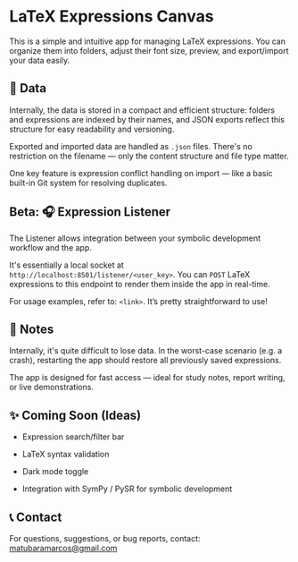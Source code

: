 # LaTeX Expressions Canvas

This is a simple and intuitive app for managing LaTeX expressions. You can organize them into folders, adjust their font size, preview, and export/import your data easily.

## 📂 Data

Internally, the data is stored in a compact and efficient structure: folders and expressions are indexed by their names, and JSON exports reflect this structure for easy readability and versioning.

Exported and imported data are handled as `.json` files. There's no restriction on the filename — only the content structure and file type matter.

One key feature is expression conflict handling on import — like a basic built-in Git system for resolving duplicates.

## Beta: 🎧 **Expression Listener**

The Listener allows integration between your symbolic development workflow and the app.

It's essentially a local socket at `http://localhost:8501/listener/<user_key>`. You can `POST` LaTeX expressions to this endpoint to render them inside the app in real-time.

For usage examples, refer to: `<link>`. It’s pretty straightforward to use!

## 📢 Notes
Internally, it's quite difficult to lose data. In the worst-case scenario (e.g. a crash), restarting the app should restore all previously saved expressions.

The app is designed for fast access — ideal for study notes, report writing, or live demonstrations.

## ✨ Coming Soon (Ideas)
- Expression search/filter bar

- LaTeX syntax validation

- Dark mode toggle

- Integration with SymPy / PySR for symbolic development

## 📞 Contact
For questions, suggestions, or bug reports, contact: matubaramarcos@gmail.com
